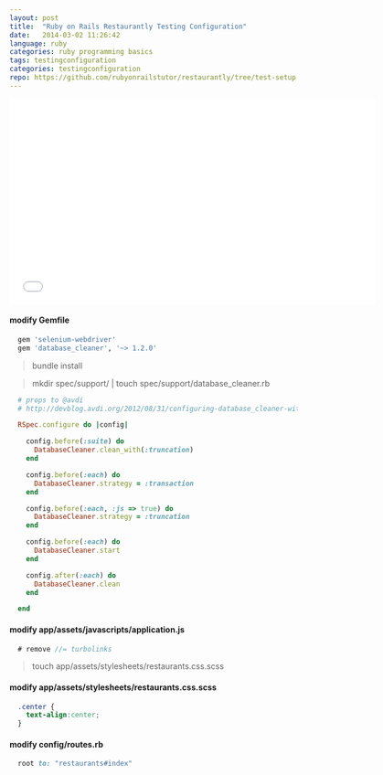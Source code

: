 ```yaml
---
layout: post
title:  "Ruby on Rails Restaurantly Testing Configuration"
date:   2014-03-02 11:26:42
language: ruby
categories: ruby programming basics
tags: testingconfiguration
categories: testingconfiguration
repo: https://github.com/rubyonrailstutor/restaurantly/tree/test-setup
---
```



<iframe width="640" height="360" src="//www.youtube.com/embed/JNEMXq3srzM?vq=hd1080" frameborder="0" allowfullscreen></iframe>

#### modify Gemfile

```ruby 
  gem 'selenium-webdriver'
  gem 'database_cleaner', '~> 1.2.0'
```

> bundle install

> mkdir spec/support/ | touch spec/support/database_cleaner.rb

```ruby
  # props to @avdi
  # http://devblog.avdi.org/2012/08/31/configuring-database_cleaner-with-rails-rspec-capybara-and-selenium/

  RSpec.configure do |config|

    config.before(:suite) do
      DatabaseCleaner.clean_with(:truncation)
    end

    config.before(:each) do
      DatabaseCleaner.strategy = :transaction
    end

    config.before(:each, :js => true) do
      DatabaseCleaner.strategy = :truncation
    end

    config.before(:each) do
      DatabaseCleaner.start
    end

    config.after(:each) do
      DatabaseCleaner.clean
    end

  end
```

#### modify app/assets/javascripts/application.js


```javascript
  # remove //= turbolinks
```

> touch app/assets/stylesheets/restaurants.css.scss


#### modify app/assets/stylesheets/restaurants.css.scss

```css
  .center {
    text-align:center;
  }
```

#### modify config/routes.rb

```ruby
  root to: "restaurants#index"
```

